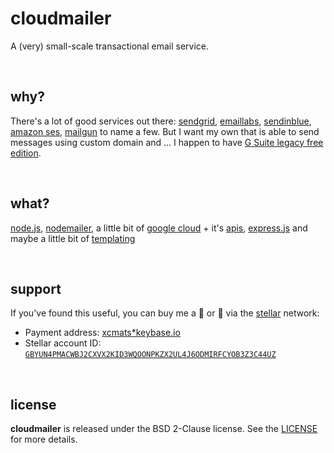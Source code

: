 # cloudmailer

A (very) small-scale transactional email service.

<br />




## why?

There's a lot of good services out there: [sendgrid](sendgrid.com),
[emaillabs](emaillabs.io), [sendinblue](sendinblue.com),
[amazon ses](aws.amazon.com/ses/), [mailgun](mailgun.com) to name a few.
But I want my own that is able to send messages using custom domain and ...
I happen to have
[G Suite legacy free edition](https://support.google.com/a/answer/2855120).

<br />




## what?

[node.js](nodejs.org), [nodemailer](nodemailer.com), a little bit of
[google cloud](https://cloud.google.com/) + it's
[apis](www.npmjs.com/package/googleapis), [express.js](expressjs.com) and
maybe a little bit of [templating](ejs.co)

<br />




## support

If you've found this useful, you can buy me a 🍺️ or 🍕️ via the [stellar][stellar] network:

* Payment address: [xcmats*keybase.io][xcmatspayment]
* Stellar account ID: [`GBYUN4PMACWBJ2CXVX2KID3WQOONPKZX2UL4J6ODMIRFCYOB3Z3C44UZ`][addressproof]

<br />




## license

**cloudmailer** is released under the BSD 2-Clause license. See the
[LICENSE](./LICENSE) for more details.




[stellar]: https://learn.stellar.org
[xcmatspayment]: https://keybase.io/xcmats
[addressproof]: https://keybase.io/xcmats/sigchain#d0999a36b501c4818c15cf813f5a53da5bfe437875d92262be8d285bbb67614e22
